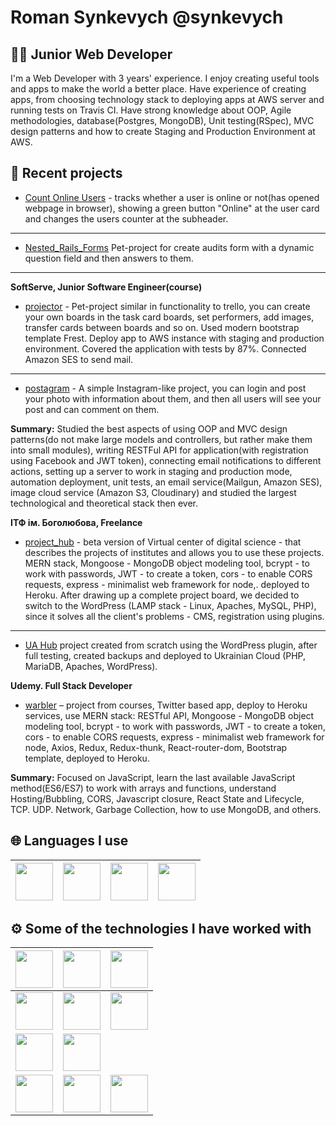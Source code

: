 # Roman Synkevych @synkevych

## 👨‍💻 Junior Web Developer

I'm a Web Developer with 3 years' experience. I enjoy creating useful tools and apps to make the world a better place. Have experience of creating apps, from choosing technology stack to deploying apps at AWS server and running tests on Travis CI. Have strong knowledge about OOP, Agile methodologies, database(Postgres, MongoDB), Unit testing(RSpec), MVC design patterns and how to create Staging and Production Environment at AWS.   

## 💼 Recent projects
- [Count Online Users](https://github.com/Synkevych/realtime_user_tracking) - tracks whether a user is online or not(has opened webpage in browser), showing a green button "Online" at the user card and changes the users counter at the subheader.  

***

- [Nested_Rails_Forms](https://github.com/Synkevych/nested_rails_forms) Pet-project for create audits form with a dynamic question field and then answers to them. 

*** 

**SoftServe, Junior Software Engineer(course)**

- [projector](https://github.com/Synkevych/projector) - Pet-project similar in functionality to trello, you can create your own boards in the task card boards, set performers, add images, transfer cards between boards and so on. Used modern bootstrap template Frest. Deploy app to AWS instance with staging and production environment. Сovered the application with tests by 87%. Connected Amazon SES  to send mail.  

***

- [postagram](https://github.com/Synkevych/postagram) - A simple Instagram-like project, you can login and post your photo with information about them, and then all users will see your post and can comment on them.  

**Summary:** Studied the best aspects of using OOP and MVC design patterns(do not make large models and controllers, but rather make them into small modules), writing RESTFul API for application(with registration using Facebook and JWT token), connecting email notifications to different actions, setting up a server to work in staging and production mode, automation deployment, unit tests, an email service(Mailgun, Amazon SES), image cloud service (Amazon S3, Cloudinary) and studied the largest technological and theoretical stack then ever.

**ІТФ ім. Боголюбова, Freelance**

- [project_hub](https://github.com/Synkevych/project_hub) - beta version of Virtual center of digital science - that describes the projects of institutes and allows you to use these projects. MERN stack, Mongoose  - MongoDB object modeling tool, bcrypt - to work with passwords, JWT - to create a token,  cors - to enable CORS requests,  express - minimalist web framework for node,. deployed to Heroku. After drawing up a complete project board, we decided to switch to the WordPress (LAMP stack - Linux, Apaches, MySQL, PHP), since it solves all the client's problems - CMS, registration using plugins.

***

- [UA Hub](http://cloud-5.bitp.kiev.ua/) project created from scratch using the WordPress plugin, after full testing, created backups and deployed to Ukrainian Cloud (PHP, MariaDB, Apaches, WordPress).

**Udemy. Full Stack Developer**
- [warbler](https://github.com/Synkevych/warbler) – project from courses, Twitter based app, deploy to Heroku services, use MERN stack: RESTful API, Mongoose  - MongoDB object modeling tool, bcrypt - to work with passwords, JWT - to create a token,  cors - to enable CORS requests,  express - minimalist web framework for node,  Axios, Redux, Redux-thunk, React-router-dom, Bootstrap template, deployed to Heroku.  

**Summary:** Focused on JavaScript, learn the last available JavaScript method(ES6/ES7) to work with arrays and functions, understand Hosting/Bubbling, CORS, Javascript closure, React State and Lifecycle, TCP. UDP. Network,  Garbage Collection, how to use MongoDB, and others.

## 🌐 Languages I use

| <img src="https://upload.wikimedia.org/wikipedia/commons/thumb/9/99/Unofficial_JavaScript_logo_2.svg/1200px-Unofficial_JavaScript_logo_2.svg.png" width=60> | <img src="https://upload.wikimedia.org/wikipedia/commons/thumb/7/73/Ruby_logo.svg/1200px-Ruby_logo.svg.png" width=60> | <img src="https://upload.wikimedia.org/wikipedia/commons/thumb/4/4b/Bash_Logo_Colored.svg/1024px-Bash_Logo_Colored.svg.png" width=60> | <img src="https://upload.wikimedia.org/wikipedia/en/thumb/3/30/Java_programming_language_logo.svg/283px-Java_programming_language_logo.svg.png" width=60> |
|:---:|:---:|:---:|:---:|

## ⚙️ Some of the technologies I have worked with

| <img src="https://upload.wikimedia.org/wikipedia/commons/thumb/6/62/Ruby_On_Rails_Logo.svg/440px-Ruby_On_Rails_Logo.svg.png" width=60> | <img src="https://upload.wikimedia.org/wikipedia/commons/thumb/d/d9/Node.js_logo.svg/1200px-Node.js_logo.svg.png" width=60> | <img src="https://upload.wikimedia.org/wikipedia/commons/thumb/a/a7/React-icon.svg/1024px-React-icon.svg.png" width=60> |
|:---:|:---:|:---:|
| <img src="https://upload.wikimedia.org/wikipedia/commons/thumb/b/b9/AWS_Simple_Icons_Compute_Amazon_EC2_Instances.svg/400px-AWS_Simple_Icons_Compute_Amazon_EC2_Instances.svg.png" width=60> | <img src="https://upload.wikimedia.org/wikipedia/ru/4/4c/OpenStack.png" width=60> |  <img src="https://upload.wikimedia.org/wikipedia/commons/thumb/c/c5/Nginx_logo.svg/1920px-Nginx_logo.svg.png" width=60> |
| <img src="https://pbs.twimg.com/profile_images/1143532163499008000/Lu6cGu0z_400x400.png" width=60> | <img src="https://rspec.info/images/logo_ogp.png" width=60>  |
| <img src="https://upload.wikimedia.org/wikipedia/commons/f/f3/Visual_Studio_Code_0.10.1_icon.png" width=60> | <img src="https://upload.wikimedia.org/wikipedia/commons/9/9f/Vimlogo.svg" width=60> | <img src="https://upload.wikimedia.org/wikipedia/commons/thumb/d/d5/IntelliJ_IDEA_Logo.svg/128px-IntelliJ_IDEA_Logo.svg.png" width=60> |
